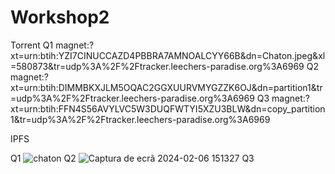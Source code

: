 # Workshop2

Torrent
Q1
magnet:?xt=urn:btih:YZI7CINUCCAZD4PBBRA7AMNOALCYY66B&dn=Chaton.jpeg&xl=580873&tr=udp%3A%2F%2Ftracker.leechers-paradise.org%3A6969
Q2
magnet:?xt=urn:btih:DIMMBKXJLM5OQAC2GGXUURVMYGZZK6OJ&dn=partition1&tr=udp%3A%2F%2Ftracker.leechers-paradise.org%3A6969
Q3
magnet:?xt=urn:btih:FFN4S56AVYLVC5W3DUQFWTYI5XZU3BLW&dn=copy_partition1&tr=udp%3A%2F%2Ftracker.leechers-paradise.org%3A6969

IPFS

Q1
![chaton](https://github.com/alarmant0/Workshop2/assets/80123928/3fa0c28b-1d31-43c7-989c-bf2ef278aedf)
Q2
![Captura de ecrã 2024-02-06 151327](https://github.com/alarmant0/Workshop2/assets/80123928/3b4ee4d5-5f02-4c2e-b5d3-76d62fdeaa11)
Q3
